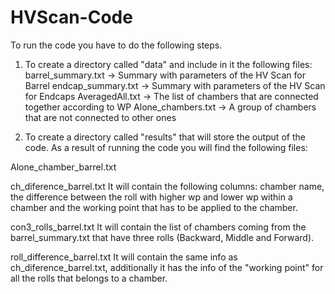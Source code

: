 # HVScan-Code
To run the code you have to do the following steps.

1. To create a directory called "data" and include in it the following files:
barrel_summary.txt  -> Summary with parameters of the HV Scan for Barrel
endcap_summary.txt  -> Summary with parameters of the HV Scan for Endcaps
AveragedAll.txt     -> The list of chambers that are connected together according to WP
Alone_chambers.txt  -> A group of chambers that are not connected to other ones

2. To create a directory called "results" that will store the output of the code. As a result of running the code you will find the following files:

Alone_chamber_barrel.txt

ch_diference_barrel.txt
It will contain the following columns: chamber name, the difference between the roll with higher wp and lower wp within a chamber and the working point that has to be applied to the chamber. 

con3_rolls_barrel.txt
It will contain the list of chambers coming from the barrel_summary.txt that have three rolls (Backward, Middle and Forward).

roll_difference_barrel.txt 
It will contain the same info as ch_diference_barrel.txt, additionally it has the info of the "working point" for all the rolls that belongs to a chamber.

